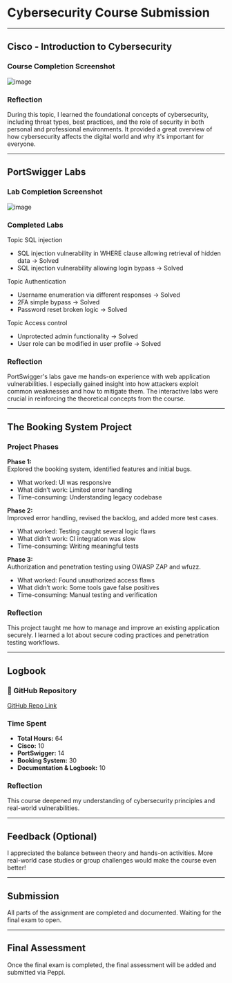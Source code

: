 # Cybersecurity Course Submission

---

## Cisco - Introduction to Cybersecurity

### Course Completion Screenshot  
![image](https://github.com/user-attachments/assets/86e4c4b5-de7c-4f46-9ba9-1da479314189)


### Reflection  
During this topic, I learned the foundational concepts of cybersecurity, including threat types, best practices, and the role of security in both personal and professional environments. It provided a great overview of how cybersecurity affects the digital world and why it's important for everyone.

---

## PortSwigger Labs

### Lab Completion Screenshot  
![image](https://github.com/user-attachments/assets/113ebacb-ec68-4877-8ee1-187896b2f32e)


### Completed Labs

Topic SQL injection
- SQL injection vulnerability in WHERE clause allowing retrieval of hidden data → Solved
- SQL injection vulnerability allowing login bypass → Solved

Topic Authentication
- Username enumeration via different responses → Solved
- 2FA simple bypass → Solved
- Password reset broken logic → Solved

Topic Access control
- Unprotected admin functionality → Solved
- User role can be modified in user profile → Solved

### Reflection  
PortSwigger's labs gave me hands-on experience with web application vulnerabilities. I especially gained insight into how attackers exploit common weaknesses and how to mitigate them. The interactive labs were crucial in reinforcing the theoretical concepts from the course.

---

## The Booking System Project

### Project Phases

**Phase 1:**  
Explored the booking system, identified features and initial bugs.  
- What worked: UI was responsive  
- What didn’t work: Limited error handling  
- Time-consuming: Understanding legacy codebase  

**Phase 2:**  
Improved error handling, revised the backlog, and added more test cases.  
- What worked: Testing caught several logic flaws  
- What didn’t work: CI integration was slow  
- Time-consuming: Writing meaningful tests  

**Phase 3:**  
Authorization and penetration testing using OWASP ZAP and wfuzz.  
- What worked: Found unauthorized access flaws  
- What didn’t work: Some tools gave false positives  
- Time-consuming: Manual testing and verification  

### Reflection  
This project taught me how to manage and improve an existing application securely. I learned a lot about secure coding practices and penetration testing workflows.

---

## Logbook

### 🔗 GitHub Repository  
[GitHub Repo Link](https://github.com/yourusername/your-repo)

### Time Spent

- **Total Hours:** 64  
- **Cisco:** 10  
- **PortSwigger:** 14  
- **Booking System:** 30  
- **Documentation & Logbook:** 10  

### Reflection  
This course deepened my understanding of cybersecurity principles and real-world vulnerabilities.

---

## Feedback (Optional)

I appreciated the balance between theory and hands-on activities. More real-world case studies or group challenges would make the course even better!

---

## Submission

All parts of the assignment are completed and documented. Waiting for the final exam to open.

---

## Final Assessment

Once the final exam is completed, the final assessment will be added and submitted via Peppi.
